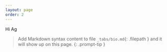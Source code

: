 ```yaml
---
layout: page
order: 2
---
```


Hi Ag
> Add Markdown syntax content to file `_tabs/bio.md`{: .filepath } and it will show up on this page.
{: .prompt-tip }
